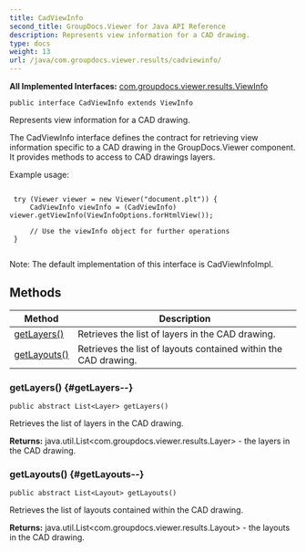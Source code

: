 ```yaml
---
title: CadViewInfo
second_title: GroupDocs.Viewer for Java API Reference
description: Represents view information for a CAD drawing.
type: docs
weight: 13
url: /java/com.groupdocs.viewer.results/cadviewinfo/
---
```

**All Implemented Interfaces:**
[com.groupdocs.viewer.results.ViewInfo](../../com.groupdocs.viewer.results/viewinfo)
```
public interface CadViewInfo extends ViewInfo
```

Represents view information for a CAD drawing.

The CadViewInfo interface defines the contract for retrieving view information specific to a CAD drawing in the GroupDocs.Viewer component. It provides methods to access to CAD drawings layers.

Example usage:

```

 try (Viewer viewer = new Viewer("document.plt")) {
     CadViewInfo viewInfo = (CadViewInfo) viewer.getViewInfo(ViewInfoOptions.forHtmlView());

     // Use the viewInfo object for further operations
 }
 
```

Note: The default implementation of this interface is CadViewInfoImpl.
## Methods

| Method | Description |
| --- | --- |
| [getLayers()](#getLayers--) | Retrieves the list of layers in the CAD drawing. |
| [getLayouts()](#getLayouts--) | Retrieves the list of layouts contained within the CAD drawing. |
### getLayers() {#getLayers--}
```
public abstract List<Layer> getLayers()
```


Retrieves the list of layers in the CAD drawing.

**Returns:**
java.util.List<com.groupdocs.viewer.results.Layer> - the layers in the CAD drawing.
### getLayouts() {#getLayouts--}
```
public abstract List<Layout> getLayouts()
```


Retrieves the list of layouts contained within the CAD drawing.

**Returns:**
java.util.List<com.groupdocs.viewer.results.Layout> - the layouts in the CAD drawing.
